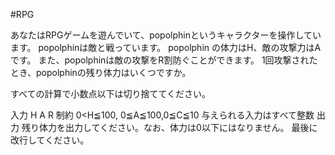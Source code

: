 #RPG

あなたはRPGゲームを遊んでいて、popolphinというキャラクターを操作しています。
popolphinは敵と戦っています。
popolphin の体力はH、敵の攻撃力はAです。
また、popolphinは敵の攻撃をR割防ぐことができます。
1回攻撃されたとき、popolphinの残り体力はいくつですか。

すべての計算で小数点以下は切り捨ててください。

入力 H A R
制約 0<H≦100, 0≦A≦100,0≦C≦10 与えられる入力はすべて整数
出力
残り体力を出力してください。なお、体力は0以下にはなりません。
最後に改行してください。
